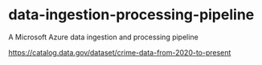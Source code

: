 # data-ingestion-processing-pipeline
A Microsoft Azure data ingestion and processing pipeline


https://catalog.data.gov/dataset/crime-data-from-2020-to-present

